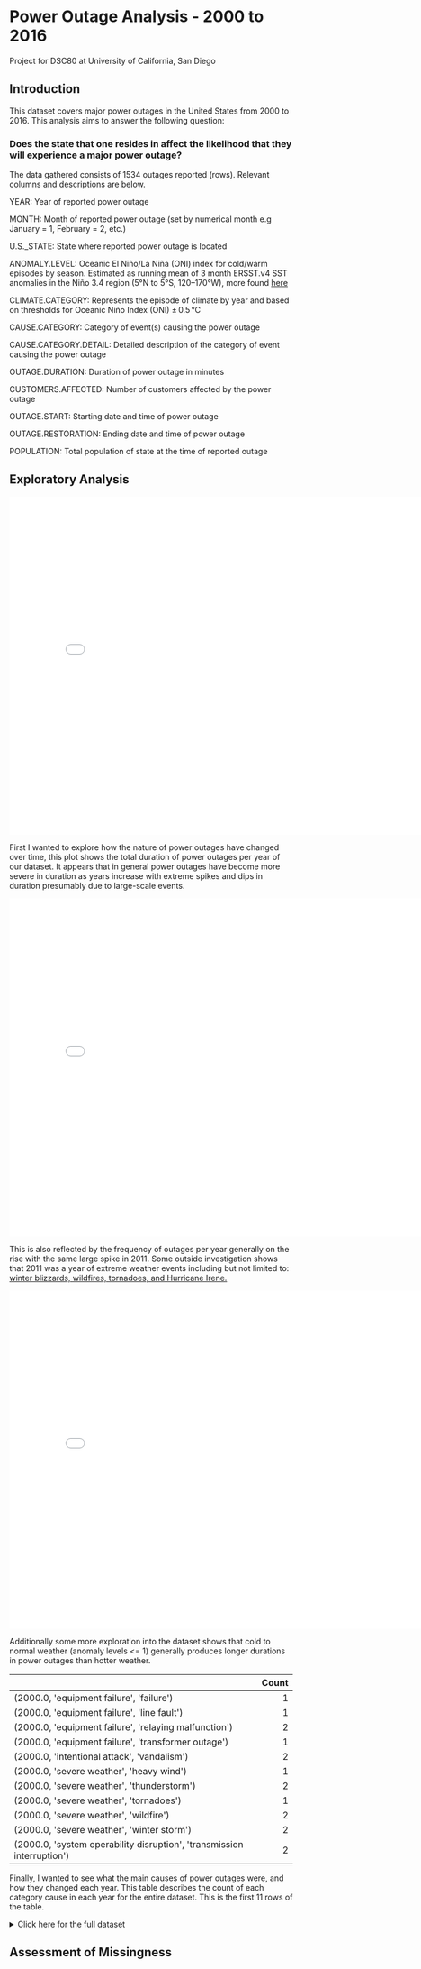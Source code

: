 # Power Outage Analysis - 2000 to 2016
Project for DSC80 at University of California, San Diego

## Introduction
This dataset covers major power outages in the United States from 2000 to 2016. This analysis aims to answer the following question:

### Does the state that one resides in affect the likelihood that they will experience a major power outage?

The data gathered consists of 1534 outages reported (rows). Relevant columns and descriptions are below.

YEAR: Year of reported power outage
 	
MONTH: Month of reported power outage (set by numerical month e.g January = 1, February = 2, etc.)

U.S._STATE: State where reported power outage is located

ANOMALY.LEVEL: Oceanic El Niño/La Niña (ONI) index for cold/warm episodes by season. Estimated as running mean of 3 month ERSST.v4 SST anomalies in the Niño 3.4 region (5°N to 5°S, 120–170°W),
more found [here](https://origin.cpc.ncep.noaa.gov/products/analysis_monitoring/ensostuff/ONI_v5.php)

CLIMATE.CATEGORY: Represents the episode of climate by year and based on thresholds for Oceanic Niño Index (ONI) ± 0.5 °C

CAUSE.CATEGORY: Category of event(s) causing the power outage

CAUSE.CATEGORY.DETAIL: Detailed description of the category of event causing the power outage

OUTAGE.DURATION: Duration of power outage in minutes

CUSTOMERS.AFFECTED: Number of customers affected by the power outage

OUTAGE.START: Starting date and time of power outage

OUTAGE.RESTORATION: Ending date and time of power outage

POPULATION: Total population of state at the time of reported outage

## Exploratory Analysis

<iframe src="assets/plot2.html" width=800 height=600 frameBorder=0></iframe>

First I wanted to explore how the nature of power outages have changed over time, 
this plot shows the total duration of power outages per year of our dataset. 
It appears that in general power outages have become more severe in duration as years increase with extreme spikes and dips 
in duration presumably due to large-scale events.

<iframe src="assets/plot1.html" width=800 height=600 frameBorder=0></iframe>

This is also reflected by the frequency of outages per year generally on the rise with the same large spike in 2011.
Some outside investigation shows that 2011 was a year of extreme weather events including but not limited to: 
[winter blizzards, wildfires, tornadoes, and Hurricane Irene.](https://emergency.cdc.gov/recentincidents/recentincidents_2011.asp)

<iframe src="assets/scatter1.html" width=800 height=600 frameBorder=0></iframe>

Additionally some more exploration into the dataset shows that cold to normal weather (anomaly levels <= 1) generally produces longer durations 
in power outages than hotter weather.

|                                                                        |   Count |
|:-----------------------------------------------------------------------|--------:|
| (2000.0, 'equipment failure', 'failure')                               |       1 |
| (2000.0, 'equipment failure', 'line fault')                            |       1 |
| (2000.0, 'equipment failure', 'relaying malfunction')                  |       2 |
| (2000.0, 'equipment failure', 'transformer outage')                    |       1 |
| (2000.0, 'intentional attack', 'vandalism')                            |       2 |
| (2000.0, 'severe weather', 'heavy wind')                               |       1 |
| (2000.0, 'severe weather', 'thunderstorm')                             |       2 |
| (2000.0, 'severe weather', 'tornadoes')                                |       1 |
| (2000.0, 'severe weather', 'wildfire')                                 |       2 |
| (2000.0, 'severe weather', 'winter storm')                             |       2 |
| (2000.0, 'system operability disruption', 'transmission interruption') |       2 |

 Finally, I wanted to see what the main causes of power outages were, and how they changed each year.
This table describes the count of each category cause in each year for the entire dataset. This is the first 11 rows of the table.

<details>

<summary> Click here for the full dataset </summary>

	|                                                                        |   Count |
	|:-----------------------------------------------------------------------|--------:|
	| (2000.0, 'equipment failure', 'failure')                               |       1 |
	| (2000.0, 'equipment failure', 'line fault')                            |       1 |
	| (2000.0, 'equipment failure', 'relaying malfunction')                  |       2 |
	| (2000.0, 'equipment failure', 'transformer outage')                    |       1 |
	| (2000.0, 'intentional attack', 'vandalism')                            |       2 |
	| (2000.0, 'severe weather', 'heavy wind')                               |       1 |
	| (2000.0, 'severe weather', 'thunderstorm')                             |       2 |
	| (2000.0, 'severe weather', 'tornadoes')                                |       1 |
	| (2000.0, 'severe weather', 'wildfire')                                 |       2 |
	| (2000.0, 'severe weather', 'winter storm')                             |       2 |
	| (2000.0, 'system operability disruption', 'transmission interruption') |       2 |
	| (2001.0, 'equipment failure', 'feeder shutdown')                       |       1 |
	| (2001.0, 'severe weather', 'flooding')                                 |       1 |
	| (2002.0, 'intentional attack', 'vandalism')                            |       1 |
	| (2002.0, 'severe weather', 'hurricanes')                               |       1 |
	| (2002.0, 'severe weather', 'winter storm')                             |      11 |
	| (2003.0, 'equipment failure', 'breaker trip')                          |       2 |
	| (2003.0, 'equipment failure', 'cables')                                |       1 |
	| (2003.0, 'equipment failure', 'generator trip')                        |       1 |
	| (2003.0, 'equipment failure', 'relaying malfunction')                  |       1 |
	| (2003.0, 'equipment failure', 'transmission interruption')             |       1 |
	| (2003.0, 'intentional attack', 'vandalism')                            |       2 |
	| (2003.0, 'severe weather', 'earthquake')                               |       1 |
	| (2003.0, 'severe weather', 'flooding')                                 |       1 |
	| (2003.0, 'severe weather', 'heavy wind')                               |       8 |
	| (2003.0, 'severe weather', 'hurricanes')                               |       5 |
	| (2003.0, 'severe weather', 'storm')                                    |       3 |
	| (2003.0, 'severe weather', 'thunderstorm')                             |       7 |
	| (2003.0, 'severe weather', 'wildfire')                                 |       2 |
	| (2003.0, 'severe weather', 'winter storm')                             |       3 |
	| (2003.0, 'system operability disruption', 'transmission interruption') |       1 |
	| (2004.0, 'equipment failure', 'generator trip')                        |       2 |
	| (2004.0, 'equipment failure', 'line fault')                            |       1 |
	| (2004.0, 'equipment failure', 'substation')                            |       1 |
	| (2004.0, 'equipment failure', 'switching')                             |       1 |
	| (2004.0, 'severe weather', 'heatwave')                                 |       1 |
	| (2004.0, 'severe weather', 'heavy wind')                               |       8 |
	| (2004.0, 'severe weather', 'hurricanes')                               |      16 |
	| (2004.0, 'severe weather', 'storm')                                    |       1 |
	| (2004.0, 'severe weather', 'thunderstorm')                             |      16 |
	| (2004.0, 'severe weather', 'tornadoes')                                |       1 |
	| (2004.0, 'severe weather', 'wildfire')                                 |       4 |
	| (2004.0, 'severe weather', 'wind/rain')                                |       1 |
	| (2004.0, 'severe weather', 'winter storm')                             |       7 |
	| (2004.0, 'system operability disruption', 'transmission interruption') |       1 |
	| (2005.0, 'equipment failure', 'plant trip')                            |       1 |
	| (2005.0, 'equipment failure', 'transmission interruption')             |       1 |
	| (2005.0, 'fuel supply emergency', 'Coal')                              |       1 |
	| (2005.0, 'severe weather', 'heavy wind')                               |       1 |
	| (2005.0, 'severe weather', 'hurricanes')                               |      11 |
	| (2005.0, 'severe weather', 'storm')                                    |       2 |
	| (2005.0, 'severe weather', 'thunderstorm')                             |      18 |
	| (2005.0, 'severe weather', 'tornadoes')                                |       1 |
	| (2005.0, 'severe weather', 'wildfire')                                 |       1 |
	| (2005.0, 'severe weather', 'winter storm')                             |       8 |
	| (2005.0, 'system operability disruption', 'transmission interruption') |       1 |
	| (2006.0, 'equipment failure', 'generator trip')                        |       1 |
	| (2006.0, 'fuel supply emergency', 'Coal')                              |       1 |
	| (2006.0, 'severe weather', 'earthquake')                               |       2 |
	| (2006.0, 'severe weather', 'heatwave')                                 |       4 |
	| (2006.0, 'severe weather', 'heavy wind')                               |      12 |
	| (2006.0, 'severe weather', 'hurricanes')                               |       3 |
	| (2006.0, 'severe weather', 'storm')                                    |       1 |
	| (2006.0, 'severe weather', 'thunderstorm')                             |      11 |
	| (2006.0, 'severe weather', 'tornadoes')                                |       1 |
	| (2006.0, 'severe weather', 'wildfire')                                 |       2 |
	| (2006.0, 'severe weather', 'winter storm')                             |      10 |
	| (2006.0, 'system operability disruption', 'shed load')                 |       1 |
	| (2007.0, 'equipment failure', 'generator trip')                        |       5 |
	| (2007.0, 'equipment failure', 'transmission trip')                     |       1 |
	| (2007.0, 'severe weather', 'heatwave')                                 |       3 |
	| (2007.0, 'severe weather', 'heavy wind')                               |       3 |
	| (2007.0, 'severe weather', 'hurricanes')                               |       1 |
	| (2007.0, 'severe weather', 'storm')                                    |       9 |
	| (2007.0, 'severe weather', 'thunderstorm')                             |       9 |
	| (2007.0, 'severe weather', 'wildfire')                                 |       5 |
	| (2007.0, 'severe weather', 'winter storm')                             |       9 |
	| (2008.0, 'equipment failure', 'breaker trip')                          |       1 |
	| (2008.0, 'equipment failure', 'generator trip')                        |       2 |
	| (2008.0, 'equipment failure', 'transmission trip')                     |       2 |
	| (2008.0, 'severe weather', 'flooding')                                 |       1 |
	| (2008.0, 'severe weather', 'heatwave')                                 |       1 |
	| (2008.0, 'severe weather', 'heavy wind')                               |      12 |
	| (2008.0, 'severe weather', 'hurricanes')                               |      15 |
	| (2008.0, 'severe weather', 'lightning')                                |       1 |
	| (2008.0, 'severe weather', 'storm')                                    |       9 |
	| (2008.0, 'severe weather', 'thunderstorm')                             |      16 |
	| (2008.0, 'severe weather', 'thunderstorm; islanding')                  |       1 |
	| (2008.0, 'severe weather', 'wildfire')                                 |       5 |
	| (2008.0, 'severe weather', 'winter storm')                             |       7 |
	| (2008.0, 'system operability disruption', 'transmission interruption') |       1 |
	| (2008.0, 'system operability disruption', 'uncontrolled loss')         |       1 |
	| (2009.0, 'equipment failure', 'computer hardware')                     |       1 |
	| (2009.0, 'equipment failure', 'generator trip')                        |       1 |
	| (2009.0, 'equipment failure', 'substation')                            |       1 |
	| (2009.0, 'equipment failure', 'switching')                             |       1 |
	| (2009.0, 'equipment failure', 'transformer outage')                    |       1 |
	| (2009.0, 'equipment failure', 'transmission')                          |       1 |
	| (2009.0, 'equipment failure', 'transmission trip')                     |       3 |
	| (2009.0, 'severe weather', 'heavy wind')                               |       6 |
	| (2009.0, 'severe weather', 'storm')                                    |       6 |
	| (2009.0, 'severe weather', 'thunderstorm')                             |      11 |
	| (2009.0, 'severe weather', 'wind/rain')                                |       4 |
	| (2009.0, 'severe weather', 'winter storm')                             |      14 |
	| (2009.0, 'system operability disruption', 'HVSubstation interruption') |       1 |
	| (2009.0, 'system operability disruption', 'transmission interruption') |       1 |
	| (2010.0, 'equipment failure', 'breaker trip')                          |       1 |
	| (2010.0, 'equipment failure', 'generator trip')                        |       1 |
	| (2010.0, 'equipment failure', 'transformer outage')                    |       1 |
	| (2010.0, 'equipment failure', 'transmission')                          |       2 |
	| (2010.0, 'fuel supply emergency', 'Hydro')                             |       1 |
	| (2010.0, 'severe weather', 'flooding')                                 |       1 |
	| (2010.0, 'severe weather', 'heavy wind')                               |       4 |
	| (2010.0, 'severe weather', 'hurricanes')                               |       1 |
	| (2010.0, 'severe weather', 'storm')                                    |       4 |
	| (2010.0, 'severe weather', 'thunderstorm')                             |      16 |
	| (2010.0, 'severe weather', 'tornadoes')                                |       1 |
	| (2010.0, 'severe weather', 'wildfire')                                 |       2 |
	| (2010.0, 'severe weather', 'wind/rain')                                |       6 |
	| (2010.0, 'severe weather', 'winter storm')                             |      13 |
	| (2010.0, 'system operability disruption', 'transmission interruption') |       2 |
	| (2011.0, 'equipment failure', 'generator trip')                        |       1 |
	| (2011.0, 'fuel supply emergency', ' Natural Gas')                      |       1 |
	| (2011.0, 'fuel supply emergency', 'Coal')                              |       5 |
	| (2011.0, 'intentional attack', 'vandalism')                            |     121 |
	| (2011.0, 'severe weather', 'earthquake')                               |       1 |
	| (2011.0, 'severe weather', 'storm')                                    |       5 |
	| (2011.0, 'severe weather', 'thunderstorm')                             |       7 |
	| (2011.0, 'severe weather', 'winter')                                   |       1 |
	| (2011.0, 'severe weather', 'winter storm')                             |       9 |
	| (2011.0, 'system operability disruption', 'distribution interruption') |       1 |
	| (2011.0, 'system operability disruption', 'majorsystem interruption')  |       1 |
	| (2011.0, 'system operability disruption', 'transmission interruption') |       2 |
	| (2012.0, 'fuel supply emergency', 'Coal')                              |       1 |
	| (2012.0, 'fuel supply emergency', 'Hydro')                             |       3 |
	| (2012.0, 'intentional attack', 'vandalism')                            |      79 |
	| (2012.0, 'severe weather', 'heavy wind')                               |       1 |
	| (2012.0, 'severe weather', 'hurricanes')                               |      21 |
	| (2012.0, 'severe weather', 'storm')                                    |       1 |
	| (2012.0, 'severe weather', 'thunderstorm')                             |      34 |
	| (2012.0, 'severe weather', 'wind storm')                               |       1 |
	| (2012.0, 'severe weather', 'wind/rain')                                |       1 |
	| (2012.0, 'severe weather', 'winter storm')                             |       4 |
	| (2012.0, 'system operability disruption', 'transmission interruption') |       2 |
	| (2013.0, 'equipment failure', 'generator trip')                        |       2 |
	| (2013.0, 'fuel supply emergency', ' Coal')                             |       2 |
	| (2013.0, 'fuel supply emergency', ' Natural Gas')                      |       2 |
	| (2013.0, 'fuel supply emergency', 'Hydro')                             |       1 |
	| (2013.0, 'fuel supply emergency', 'Petroleum')                         |       1 |
	| (2013.0, 'intentional attack', 'sabotage')                             |       4 |
	| (2013.0, 'intentional attack', 'suspicious activity')                  |       1 |
	| (2013.0, 'intentional attack', 'vandalism')                            |      55 |
	| (2013.0, 'severe weather', 'fog')                                      |       1 |
	| (2013.0, 'severe weather', 'hailstorm')                                |       3 |
	| (2013.0, 'severe weather', 'heatwave')                                 |       1 |
	| (2013.0, 'severe weather', 'heavy wind')                               |       2 |
	| (2013.0, 'severe weather', 'lightning')                                |       2 |
	| (2013.0, 'severe weather', 'snow/ice ')                                |       6 |
	| (2013.0, 'severe weather', 'snow/ice storm')                           |       1 |
	| (2013.0, 'severe weather', 'thunderstorm')                             |      20 |
	| (2013.0, 'severe weather', 'tornadoes')                                |       3 |
	| (2013.0, 'severe weather', 'uncontrolled loss')                        |       1 |
	| (2013.0, 'severe weather', 'wind storm')                               |       3 |
	| (2013.0, 'severe weather', 'winter storm')                             |       4 |
	| (2013.0, 'system operability disruption', '100 MW loadshed')           |       1 |
	| (2013.0, 'system operability disruption', 'distribution interruption') |       1 |
	| (2013.0, 'system operability disruption', 'transmission interruption') |       1 |
	| (2013.0, 'system operability disruption', 'uncontrolled loss')         |       1 |
	| (2014.0, 'fuel supply emergency', ' Coal')                             |       8 |
	| (2014.0, 'fuel supply emergency', ' Hydro')                            |       1 |
	| (2014.0, 'fuel supply emergency', ' Natural Gas')                      |       4 |
	| (2014.0, 'intentional attack', 'sabotage')                             |       1 |
	| (2014.0, 'intentional attack', 'vandalism')                            |      33 |
	| (2014.0, 'severe weather', 'heavy wind')                               |       3 |
	| (2014.0, 'severe weather', 'snow/ice ')                                |       7 |
	| (2014.0, 'severe weather', 'thunderstorm')                             |      10 |
	| (2014.0, 'severe weather', 'wildfire')                                 |       3 |
	| (2014.0, 'severe weather', 'wind')                                     |       1 |
	| (2014.0, 'severe weather', 'wind storm')                               |       2 |
	| (2014.0, 'severe weather', 'winter')                                   |      18 |
	| (2015.0, 'intentional attack', 'sabotage')                             |      11 |
	| (2015.0, 'intentional attack', 'suspicious activity')                  |       2 |
	| (2015.0, 'intentional attack', 'vandalism')                            |      28 |
	| (2015.0, 'severe weather', 'public appeal')                            |       1 |
	| (2015.0, 'severe weather', 'thunderstorm')                             |       1 |
	| (2015.0, 'severe weather', 'uncontrolled loss')                        |       1 |
	| (2015.0, 'severe weather', 'wind')                                     |       2 |
	| (2015.0, 'severe weather', 'winter')                                   |       4 |
	| (2015.0, 'system operability disruption', 'uncontrolled loss')         |       6 |
	| (2016.0, 'intentional attack', 'sabotage')                             |      16 |
	| (2016.0, 'intentional attack', 'vandalism')                            |      14 |
	| (2016.0, 'system operability disruption', 'public appeal')             |       1 |
	| (2016.0, 'system operability disruption', 'transmission interruption') |       3 |
	| (2016.0, 'system operability disruption', 'uncontrolled loss')         |       4 |
	| (2016.0, 'system operability disruption', 'voltage reduction')         |       1 |

</details>


## Assessment of Missingness